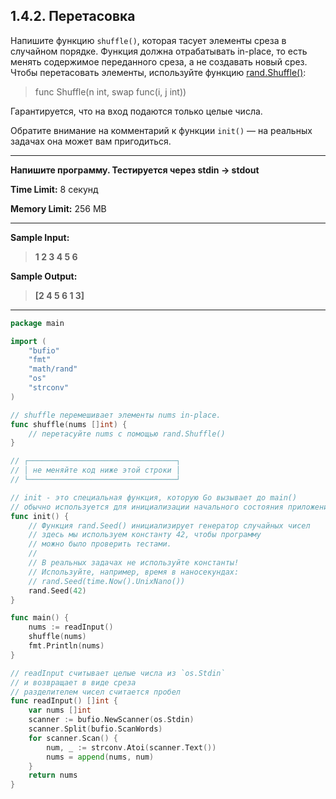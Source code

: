 ## 1.4.2. Перетасовка

Напишите функцию `shuffle()`, которая тасует элементы среза в случайном порядке. Функция должна отрабатывать in-place, то есть менять содержимое переданного среза, а не создавать новый срез. Чтобы перетасовать элементы, используйте функцию [rand.Shuffle()](https://golang.org/pkg/math/rand/#Shuffle):

>func Shuffle(n int, swap func(i, j int))

Гарантируется, что на вход подаются только целые числа.

Обратите внимание на комментарий к функции `init()` — на реальных задачах она может вам пригодиться.

___
**Напишите программу. Тестируется через stdin → stdout**

**Time Limit:** 8 секунд

**Memory Limit:** 256 MB
___
**Sample Input:**
> **1 2 3 4 5 6**

**Sample Output:**
> **[2 4 5 6 1 3]**
___

```Go
package main

import (
    "bufio"
    "fmt"
    "math/rand"
    "os"
    "strconv"
)

// shuffle перемешивает элементы nums in-place.
func shuffle(nums []int) {
    // перетасуйте nums с помощью rand.Shuffle()
}

// ┌─────────────────────────────────┐
// │ не меняйте код ниже этой строки │
// └─────────────────────────────────┘

// init - это специальная функция, которую Go вызывает до main()
// обычно используется для инициализации начального состояния приложения
func init() {
    // Функция rand.Seed() инициализирует генератор случайных чисел
    // здесь мы используем константу 42, чтобы программу
    // можно было проверить тестами.
    //
    // В реальных задачах не используйте константы!
    // Используйте, например, время в наносекундах:
    // rand.Seed(time.Now().UnixNano())
    rand.Seed(42)
}

func main() {
    nums := readInput()
    shuffle(nums)
    fmt.Println(nums)
}

// readInput считывает целые числа из `os.Stdin`
// и возвращает в виде среза
// разделителем чисел считается пробел
func readInput() []int {
    var nums []int
    scanner := bufio.NewScanner(os.Stdin)
    scanner.Split(bufio.ScanWords)
    for scanner.Scan() {
        num, _ := strconv.Atoi(scanner.Text())
        nums = append(nums, num)
    }
    return nums
}
```